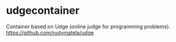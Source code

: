 # udgecontainer
Container based on Udge (online judge for programming problems).
https://github.com/rudymatela/udge
